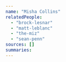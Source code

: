 ```yaml
---
name: "Misha Collins"
relatedPeople:
  - "brock-lesnar"
  - "matt-leblanc"
  - "the-miz"
  - "sean-penn"
sources: []
summaries:
---
```


